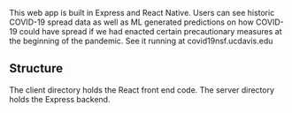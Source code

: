 This web app is built in Express and React Native. Users can see historic
COVID-19 spread data as well as ML generated predictions on how COVID-19 could
have spread if we had enacted certain precautionary measures at the beginning of
the pandemic. See it running at covid19nsf.ucdavis.edu

## Structure

The client directory holds the React front end code. The server directory holds
the Express backend.  